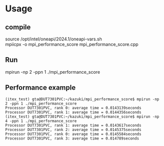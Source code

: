 # Usage
## compile 
source /opt/intel/oneapi/2024.1/oneapi-vars.sh  
mpiicpx -o mpi_performance_score mpi_performance_score.cpp
## Run
mpirun -np 2 -ppn 1 ./mpi_performance_score

## Performance example
```
(itex_test) gta@DUT7301PVC:~/kazuki/mpi_performance_score$ mpirun -np 2 -ppn 1 ./mpi_performance_score
Processor DUT7301PVC, rank 0: average time = 0.0143139seconds
Processor DUT7301PVC, rank 1: average time = 0.0144356seconds
(itex_test) gta@DUT7301PVC:~/kazuki/mpi_performance_score$ mpirun -np 4 -ppn 1 ./mpi_performance_score
Processor DUT7301PVC, rank 1: average time = 0.0143617seconds
Processor DUT7301PVC, rank 2: average time = 0.0145375seconds
Processor DUT7301PVC, rank 0: average time = 0.0145584seconds
Processor DUT7301PVC, rank 3: average time = 0.014789seconds
```
